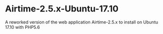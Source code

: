 # Airtime-2.5.x-Ubuntu-17.10
A reworked version of the web application Airtime-2.5.x to install on Ubuntu 17.10 with PHP5.6
